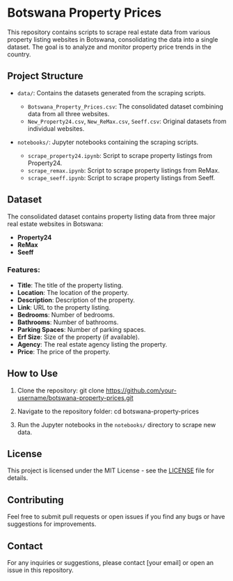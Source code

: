 # Botswana Property Prices

This repository contains scripts to scrape real estate data from various property listing websites in Botswana, consolidating the data into a single dataset. The goal is to analyze and monitor property price trends in the country.

## Project Structure

- `data/`: Contains the datasets generated from the scraping scripts.
  - `Botswana_Property_Prices.csv`: The consolidated dataset combining data from all three websites.
  - `New_Property24.csv`, `New_ReMax.csv`, `Seeff.csv`: Original datasets from individual websites.

- `notebooks/`: Jupyter notebooks containing the scraping scripts.
  - `scrape_property24.ipynb`: Script to scrape property listings from Property24.
  - `scrape_remax.ipynb`: Script to scrape property listings from ReMax.
  - `scrape_seeff.ipynb`: Script to scrape property listings from Seeff.

## Dataset

The consolidated dataset contains property listing data from three major real estate websites in Botswana:
- **Property24**
- **ReMax**
- **Seeff**

### Features:

- **Title**: The title of the property listing.
- **Location**: The location of the property.
- **Description**: Description of the property.
- **Link**: URL to the property listing.
- **Bedrooms**: Number of bedrooms.
- **Bathrooms**: Number of bathrooms.
- **Parking Spaces**: Number of parking spaces.
- **Erf Size**: Size of the property (if available).
- **Agency**: The real estate agency listing the property.
- **Price**: The price of the property.

## How to Use

1. Clone the repository:
git clone https://github.com/your-username/botswana-property-prices.git

2. Navigate to the repository folder:
cd botswana-property-prices

3. Run the Jupyter notebooks in the `notebooks/` directory to scrape new data.

## License

This project is licensed under the MIT License - see the [LICENSE](LICENSE) file for details.

## Contributing

Feel free to submit pull requests or open issues if you find any bugs or have suggestions for improvements.

## Contact

For any inquiries or suggestions, please contact [your email] or open an issue in this repository.